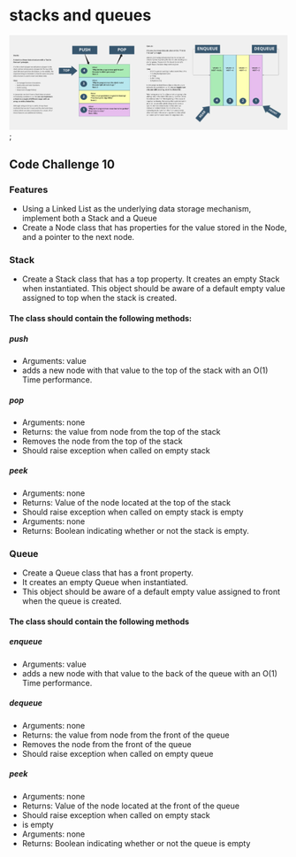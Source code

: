 # stacks and queues

![notes and diagram](./stacksnqueues.png);

## Code Challenge 10

### Features

- Using a Linked List as the underlying data storage mechanism, implement both a Stack and a Queue
- Create a Node class that has properties for the value stored in the Node, and a pointer to the next node.

### Stack

- Create a Stack class that has a top property. It creates an empty Stack when instantiated.
This object should be aware of a default empty value assigned to top when the stack is created.

#### The class should contain the following methods:

##### push

- Arguments: value
- adds a new node with that value to the top of the stack with an O(1) Time performance.

##### pop

- Arguments: none
- Returns: the value from node from the top of the stack
- Removes the node from the top of the stack
- Should raise exception when called on empty stack

##### peek

- Arguments: none
- Returns: Value of the node located at the top of the stack
- Should raise exception when called on empty stack
is empty
- Arguments: none
- Returns: Boolean indicating whether or not the stack is empty.

### Queue

- Create a Queue class that has a front property.
- It creates an empty Queue when instantiated.
- This object should be aware of a default empty value assigned to front when the queue is created.

#### The class should contain the following methods

##### enqueue

- Arguments: value
- adds a new node with that value to the back of the queue with an O(1) Time performance.

##### dequeue

- Arguments: none
- Returns: the value from node from the front of the queue
- Removes the node from the front of the queue
- Should raise exception when called on empty queue

##### peek

- Arguments: none
- Returns: Value of the node located at the front of the queue
- Should raise exception when called on empty stack
- is empty
- Arguments: none
- Returns: Boolean indicating whether or not the queue is empty
